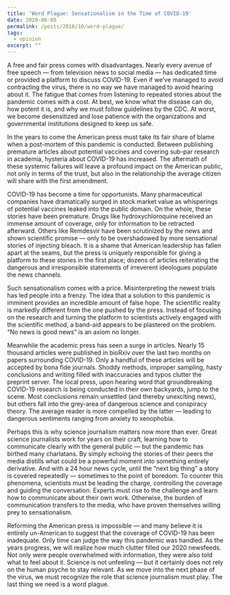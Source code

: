 ```yaml
---
title: 'Word Plague: Sensationalism in the Time of COVID-19'
date: 2020-06-08
permalink: /posts/2018/10/word-plague/
tags:
  - opinion
excerpt: ""
---
```


A free and fair press comes with disadvantages. Nearly every avenue of free speech — from television news to social media — has dedicated time or provided a platform to discuss COVID-19. Even if we’ve managed to avoid contracting the virus, there is no way we have managed to avoid hearing about it. The fatigue that comes from listening to repeated stories about the pandemic comes with a cost. At best, we know what the disease can do, how potent it is, and why we must follow guidelines by the CDC. At worst, we become desensitized and lose patience with the organizations and governmental institutions designed to keep us safe. 

In the years to come the American press must take its fair share of blame when a post-mortem of this pandemic is conducted. Between publishing premature articles about potential vaccines and covering sub-par research in academia, hysteria about COVID-19 has increased. The aftermath of these systemic failures will leave a profound impact on the American public, not only in terms of the trust, but also in the relationship the average citizen will share with the first amendment. 

COVID-19 has become a time for opportunists. Many pharmaceutical companies have dramatically surged in stock market value as whisperings of potential vaccines leaked into the public domain. On the whole, these stories have been premature. Drugs like hydroxychloroquine received an immense amount of coverage, only for information to be retracted afterward. Others like Remdesvir have been scrutinized by the news and shown scientific promise — only to be overshadowed by more sensational stories of injecting bleach. It is a shame that American leadership has fallen apart at the seams, but the press is uniquely responsible for giving a platform to these stories in the first place; dozens of articles reiterating the dangerous and irresponsible statements of irreverent ideologues populate the news channels. 

Such sensationalism comes with a price. Misinterpreting the newest trials has led people into a frenzy. The idea that a solution to this pandemic is imminent provides an incredible amount of false hope. The scientific reality is markedly different from the one pushed by the press. Instead of focusing on the research and turning the platform to scientists actively engaged with the scientific method, a band-aid appears to be plastered on the problem. “No news is good news” is an axiom no longer. 

Meanwhile the academic press has seen a surge in articles. Nearly 15 thousand articles were published in bioRxiv over the last two months on papers surrounding COVID-19. Only a handful of these articles will be accepted by bona fide journals. Shoddy methods, improper sampling, hasty conclusions and writing filled with inaccuracies and typos clutter the preprint server. The local press, upon hearing word that groundbreaking COVID-19 research is being conducted in their own backyards, jump to the scene. Most conclusions remain unsettled (and thereby unexciting news), but others fall into the grey-area of dangerous science and conspiracy theory. The average reader is more compelled by the latter — leading to dangerous sentiments ranging from anxiety to xenophobia. 

Perhaps this is why science journalism matters now more than ever. Great science journalists work for years on their craft, learning how to communicate clearly with the general public — but the pandemic has birthed many charlatans. By simply echoing the stories of their peers the media distills what could be a powerful moment into something entirely derivative. And with a 24 hour news cycle, until the “next big thing” a story is covered repeatedly — sometimes to the point of boredom. To counter this phenomena, scientists must be leading the charge, controlling the coverage and guiding the conversation. Experts must rise to the challenge and learn how to communicate about their own work. Otherwise, the burden of communication transfers to the media, who have proven themselves willing prey to sensationalism. 

Reforming the American press is impossible —  and many believe it is entirely un-American to suggest that the coverage of COVID-19 has been inadequate. Only time can judge the way this pandemic was handled. As the years progress, we will realize how much clutter filled our 2020 newsfeeds. Not only were people overwhelmed with information, they were also told what to feel about it. Science is not unfeeling — but it certainly does not rely on the human psyche to stay relevant. As we move into the next phase of the virus, we must recognize the role that science journalism must play. The last thing we need is a word plague. 
